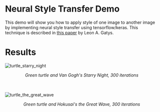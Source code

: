 # Neural Style Transfer Demo

This demo will show you how to apply style of one image to another image by implementing neural style transfer using tensorflow/keras. This technique is described in [this paper](https://arxiv.org/pdf/1508.06576.pdf) by Leon A. Gatys.

# Results

![turtle_starry_night](https://i.imgur.com/wcvfSPG.png)
<center><i>Green turtle and Van Gogh's Starry Night, 300 iterations</i></center>

</br>
</br>

![turtle_the_great_wave](https://i.imgur.com/bbeBe42.png)
<center><i>Green turtle and Hokusai's the Great Wave, 300 iterations</i></center>
